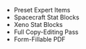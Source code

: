 - Preset Expert Items
- Spacecraft Stat Blocks
- Xeno Stat Blocks
- Full Copy-Editing Pass
- Form-Fillable PDF